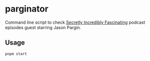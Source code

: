 # parginator

Command line script to check [Secretly Incredibly Fascinating](https://maximumfun.org/podcasts/secretly-incredibly-fascinating/) podcast episodes guest starring Jason Pargin.

## Usage

```shell
pnpm start
```
